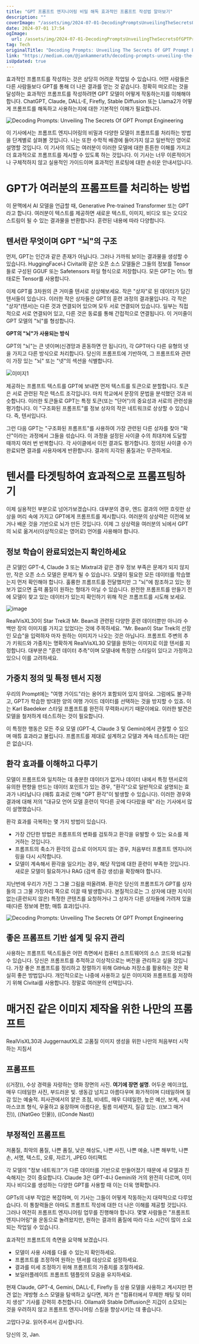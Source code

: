 ```yaml
---
title: "GPT 프롬프트 엔지니어링 비밀 해독 효과적인 프롬프트 작성법 알아보기"
description: ""
coverImage: "/assets/img/2024-07-01-DecodingPromptsUnveilingTheSecretsOfGPTPromptEngineering_0.png"
date: 2024-07-01 17:54
ogImage:
  url: /assets/img/2024-07-01-DecodingPromptsUnveilingTheSecretsOfGPTPromptEngineering_0.png
tag: Tech
originalTitle: "Decoding Prompts: Unveiling The Secrets Of GPT Prompt Engineering"
link: "https://medium.com/@jankammerath/decoding-prompts-unveiling-the-secrets-of-gpt-prompt-engineering-fd57db43c66f"
isUpdated: true
---
```


효과적인 프롬프트를 작성하는 것은 상당히 어려운 작업일 수 있습니다. 어떤 사람들은 다른 사람들보다 GPT를 통해 더 나은 결과를 얻는 것 같습니다. 정확히 떠오르는 것을 달성하는 효과적인 프롬프트를 작성하려면 GPT 모델이 어떻게 작동하는지를 이해해야 합니다. ChatGPT, Claude, DALL-E, Firefly, Stable Diffusion 또는 Llama2가 어떻게 프롬프트를 해독하고 사용하는지에 대한 기본적인 이해가 필요합니다.

![Decoding Prompts: Unveiling The Secrets Of GPT Prompt Engineering](/assets/img/2024-07-01-DecodingPromptsUnveilingTheSecretsOfGPTPromptEngineering_0.png)

이 기사에서는 프롬프트 엔지니어링의 비밀과 다양한 모델이 프롬프트를 처리하는 방법을 단계별로 살펴볼 것입니다. 나는 또한 수학적 배경에 들어가지 않고 일반적인 영어로 설명할 것입니다. 이 기사의 의도는 여러분이 이러한 모델에 대한 튼튼한 이해를 가지고 더 효과적으로 프롬프트를 제시할 수 있도록 하는 것입니다. 이 기사는 너무 이론적이거나 구체적하지 않고 실용적인 가이드이며 효과적인 프로팅에 대한 손쉬운 안내서입니다.

# GPT가 여러분의 프롬프트를 처리하는 방법

<div class="content-ad"></div>

이 문맥에서 AI 모델을 언급할 때, Generative Pre-trained Transformer 또는 GPT라고 합니다. 여러분이 텍스트를 제공하면 새로운 텍스트, 이미지, 비디오 또는 오디오 스트림이 될 수 있는 결과물을 반환합니다. 훈련된 내용에 따라 다양합니다.

## 텐서란 무엇이며 GPT "뇌"의 구조

먼저, GPT는 인간과 같은 존재가 아닙니다. 그러나 가까워 보이는 결과물을 생성할 수 있습니다. HuggingFace나 Civitai와 같은 오픈 소스 모델들은 그들의 정보를 Tensor들로 구성된 GGUF 또는 Safetensors 파일 형식으로 저장합니다. 모든 GPT는 어느 형태로든 Tensor를 사용합니다.

이제 GPT를 3차원의 큰 거미줄 텐서로 상상해보세요. 작은 "상자"로 된 데이터가 담긴 텐서들이 있습니다. 이러한 작은 상자들은 GPT의 훈련 과정의 결과물입니다. 각 작은 "상자"(텐서)는 다른 것과 연결되어 있으며 모두 서로 연결되어 있습니다. 일부는 직접적으로 서로 연결되어 있고, 다른 것은 동료를 통해 간접적으로 연결됩니다. 이 거미줄이 GPT 모델의 "뇌"를 형성합니다.

<div class="content-ad"></div>

**GPT의 "뇌"가 사용되는 방식**

GPT의 "뇌"는 큰 넷이며(신경망과 혼동하면 안 됩니다!), 각 GPT마다 다른 유형의 넷을 가지고 다른 방식으로 처리합니다. 당신의 프롬프트에 기반하여, 그 프롬프트와 관련이 가장 있는 "뇌" 또는 "넷"의 섹션을 식별합니다.

![이미지1](/assets/img/2024-07-01-DecodingPromptsUnveilingTheSecretsOfGPTPromptEngineering_1.png)

<div class="content-ad"></div>

제공하는 프롬프트 텍스트를 GPT에 보내면 먼저 텍스트를 토큰으로 분할합니다. 토큰은 서로 관련된 작은 텍스트 조각입니다. 마치 학교에서 문장의 문법을 분석했던 것과 비슷합니다. 이러한 토큰들로 GPT는 특정 토큰(또는 "단어")의 중요성과 서로의 관련성을 평가합니다. 이 "구조화된 프롬프트"를 정보 상자의 작은 네트워크로 상상할 수 있습니다. 즉, 텐서입니다.

그런 다음 GPT는 "구조화된 프롬프트"를 사용하여 가장 관련된 다른 상자를 찾아 "확산"이라는 과정에서 그들을 섞습니다. 이 과정을 설정된 사이클 수의 최대치에 도달할 때까지 여러 번 반복합니다. 각 사이클에서 이전 결과도 평가합니다. 정의된 사이클 수가 완료되면 결과를 사용자에게 반환합니다. 결과의 지각된 품질과는 무관하게요.

# 텐서를 타겟팅하여 효과적으로 프롬프팅하기

이제 실용적인 부분으로 넘어가보겠습니다. 대부분의 경우, 엔드 결과의 어떤 흐릿한 상상을 머리 속에 가지고 GPT에게 프롬프트를 제시합니다. 여러분의 상상력은 이전에 보거나 배운 것을 기반으로 뇌가 만든 것입니다. 이제 그 상상력을 여러분의 뇌에서 GPT의 뇌로 옮겨서(이상적으로는 영어로) 언어를 사용해야 합니다.

<div class="content-ad"></div>

## 정보 학습이 완료되었는지 확인하세요

큰 모델인 GPT-4, Claude 3 또는 Mixtral과 같은 경우 정보 부족은 문제가 되지 않지만, 작은 오픈 소스 모델은 문제가 될 수 있습니다. 모델이 필요한 모든 데이터를 학습했는지 먼저 확인해야 합니다. 훌륭한 프롬프트를 전달했지만 그 "뇌"에 참조하고 있는 정보가 없으면 출력 품질이 원하는 형태가 아닐 수 있습니다. 완전한 프롬프트를 만들기 전에 모델이 찾고 있는 데이터가 있는지 확인하기 위해 작은 프롬프트를 시도해 보세요.

![image](/assets/img/2024-07-01-DecodingPromptsUnveilingTheSecretsOfGPTPromptEngineering_3.png)

RealVisXL30이 Star Trek과 Mr. Bean과 관련된 다양한 훈련 데이터뿐만 아니라 수백만 장의 이미지를 가지고 있었다는 것에 주목하세요. "Mr. Bean이 Star Trek의 선장인 모습"을 입력하자 마자 원하는 이미지가 나오는 것은 아닙니다. 프롬프트 주변의 추가 키워드와 가중치는 명확하게 RealVisXL30 모델을 원하는 이미지로 이끌 텐서를 지정합니다. 대부분은 "훈련 데이터 추측"이며 모델내에 특정한 스타일이 있다고 가정하고 있으니 이를 고려하세요.

<div class="content-ad"></div>

## 가중치 정의 및 특정 텐서 지정

우리의 Prompt에는 "여행 가이드"라는 용어가 포함되어 있지 않아요. 그럼에도 불구하고, GPT가 학습한 방대한 양의 여행 가이드 데이터를 선택하는 것을 방지할 수 있죠. 이는 Karl Baedeker 스타일 프롬프트를 완전히 무력화시키기 때문이에요. 이러한 발견은 모델을 철저하게 테스트하는 것이 필요합니다.

이 특정한 행동은 모든 주요 모델 (GPT-4, Claude 3 및 Gemini)에서 관찰할 수 있으며 매튜 효과라고 불립니다. 프롬프트를 제대로 설계하고 모델과 계속 테스트하는 대안은 없습니다.

<div class="content-ad"></div>

## 환각 효과를 이해하고 다루기

모델이 프롬프트와 일치하는 데 충분한 데이터가 없거나 데이터 내에서 특정 텐서로의 유의한 편향을 만드는 데이터 포인트가 있는 경우, "환각"으로 일반적으로 설명되는 효과가 나타납니다 (매튜 효과로 인해 "GPT 환각"이 발생할 수 있습니다). 이러한 경우와 결과에 대해 저의 "대규모 언어 모델 훈련이 막다른 곳에 다다랐을 때" 라는 기사에서 많이 설명했습니다.

환각 효과를 극복하는 몇 가지 방법이 있습니다.

- 가장 간단한 방법은 프롬프트의 변화를 검토하고 환각을 유발할 수 있는 요소를 제거하는 것입니다.
- 프롬프트의 축소가 환각의 감소로 이어지지 않는 경우, 처음부터 프롬프트 엔지니어링을 다시 시작합니다.
- 모델이 계속해서 환각을 일으키는 경우, 해당 작업에 대한 훈련이 부족한 것입니다. 새로운 모델이 필요하거나 RAG (검색 증강 생성)을 확장해야 합니다.

<div class="content-ad"></div>

지난번에 우리가 가진 그 그물 그림을 떠올려봐. 환각은 당신의 프롬프트가 GPT를 상자들의 그 그물 가장자리 쪽으로 이끌 때 발생합니다. 본질적으로는 그 상자에 대한 지식이 없는(훈련되지 않은) 특정한 콘텐츠를 요청하거나 그 상자가 다른 상자들에 가려져 있을 때(다른 정보에 편향; 매튜 효과)입니다.

![Decoding Prompts: Unveiling The Secrets Of GPT Prompt Engineering](/assets/img/2024-07-01-DecodingPromptsUnveilingTheSecretsOfGPTPromptEngineering_4.png)

## 좋은 프롬프트 기반 설계 및 유지 관리

사용하는 프롬프트 텍스트들은 어떤 측면에서 컴퓨터 소프트웨어의 소스 코드와 비교될 수 있습니다. 당신은 프롬프트를 추적하고 이상적으로는 버전을 관리하고 싶을 것입니다. 가장 좋은 프롬프트를 정리하고 정렬하기 위해 GitHub 저장소를 활용하는 것은 확실히 좋은 방법입니다. 개인적으로는 나중에 사용하고 싶은 이미지와 프롬프트를 저장하기 위해 Civitai를 사용합니다. 정말로 여러분의 선택입니다.

<div class="content-ad"></div>

# 매거진 같은 이미지 제작을 위한 나만의 프롬프트

RealVisXL30과 JuggernautXL로 고품질 이미지 생성을 위한 나만의 처음부터 시작하는 지침서

## 프롬프트

((거장)), 수상 경력을 자랑하는 영화 장면의 사진. **여기에 장면 설명**. 어두운 메이크업, 매우 디테일한 사진, 부드러운 빛. 생동감 넘치고 아름다우며 화가적이며 디테일하며 질감 있는 예술적. 피사관에서의 얕은 초점, 비네트, 매우 디테일한, 높은 예산, 보케, 시네마스코프 형식, 우울하고 웅장하며 아름다운, 필름 미세먼지, 질감 있는. ((보그 매거진)), ((NatGeo 인물)), ((Conde Nast))

## 부정적인 프롬프트

저품질, 최악의 품질, 나쁜 품질, 낮은 해상도, 나쁜 사진, 나쁜 예술, 나쁜 해부학, 나쁜 손, 서명, 텍스트, 오류, 자르기, JPEG 아티팩트

각 모델의 "정보 네트워크"가 다른 데이터를 기반으로 만들어졌기 때문에 새 모델과 친숙해지는 것이 중요합니다. Claude 3은 GPT-4나 Gemini와 거의 완전히 다르며, 이미지나 비디오를 생성하는 다양한 GPT를 사용할 때 이는 더욱 명확합니다.

<div class="content-ad"></div>

GPTs의 내부 작업은 복잡하며, 이 기사는 그들이 어떻게 작동하는지 대략적으로 다루었습니다. 이 통찰력들은 아마도 프롬프트 작성에 대한 더 나은 이해를 제공할 것입니다. 그러나 여전히 프롬프트 엔지니어링 업무를 진행해야 합니다. 몇몇 사람들은 "프롬프트 엔지니어링"을 운동으로 놀려왔지만, 원하는 결과의 품질에 따라 다소 시간이 많이 소요되는 작업일 수 있습니다.

효과적인 프롬프트의 측면을 요약해 보겠습니다.

- 모델이 사용 사례를 다룰 수 있는지 확인하세요.
- 프롬프트를 조정하여 원하는 텐서를 대상으로 설정하세요.
- 결과를 미세 조정하기 위해 프롬프트의 가중치를 조절하세요.
- 보일러플레이트 프롬프트 템플릿의 모음을 유지하세요.

현재 Claude, GPT-4, Gemini, DALL-E, Firefly 등 상용 모델을 사용하고 계시지만 편견 없는 개방형 소스 모델을 탐색하고 싶다면, 제가 쓴 "컴퓨터에서 무제한 채팅 및 이미지 생성" 기사를 강력히 추천합니다. Ollama와 Stable Diffusion은 지갑이 소모되는 것을 우려하지 않고 프롬프트 엔지니어링 스킬을 향상시키는 데 좋습니다.

<div class="content-ad"></div>

고맙다구요. 읽어주셔서 감사합니다.

당신의 것, Jan.
